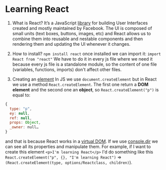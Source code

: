 # Learning React

1. What is React?
It’s a JavaScript [library](https://www.freecodecamp.org/news/the-difference-between-a-framework-and-a-library-bd133054023f/) for building User Interfaces created and mostly maintained by Facebook. 
The UI is composed of small units (text boxes, buttons, images, etc) and React allows us to combine them into reusable and nestable components and then rendering them and updating the UI whenever it changes. 

2. How to install?
`npm install react` once installed we can import it:
`import React from "react"` We have to do it in every js file where we need it because every js file is a standalone module, so the content of one file (variables, functions, imports) don't affect other files.


3. Creating an [element](https://reactjs.org/blog/2015/12/18/react-components-elements-and-instances.html#elements-describe-the-tree)
In JS we use `document.createElement` but in React we use a method `React.createElement`. The first one return a **DOM element** and the second one an **object**, so `React.createElement("p")` is equal to:
```js
{
  type: "p", 
  ey: null, 
  ref: null, 
  props: Object, 
  _owner: null…
}
```
and that is because React works in a [virtual DOM](https://stackoverflow.com/questions/21965738/what-is-virtual-dom).
If we use [console.dir](https://developer.mozilla.org/en-US/docs/Web/API/Console/dir) we can see all its properties and manipulate them. For example, if I want to create this element `<p>I'm learning React</p>` I'd do something like this `React.createElement("p", {}, "I'm learning React")` => `(React.createElement(type, options/Reactclass, children)`).